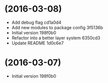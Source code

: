 <a name=""></a>
#  (2016-03-08)


* Add debug flag cd1a0d4
* Add new modules to package config 3f5136b
* Initial version 198f0b0
* Refactor into a better layer system 6350cd3
* Update README 1d0c6e7



<a name=""></a>
#  (2016-03-07)


* Initial version 198f0b0
